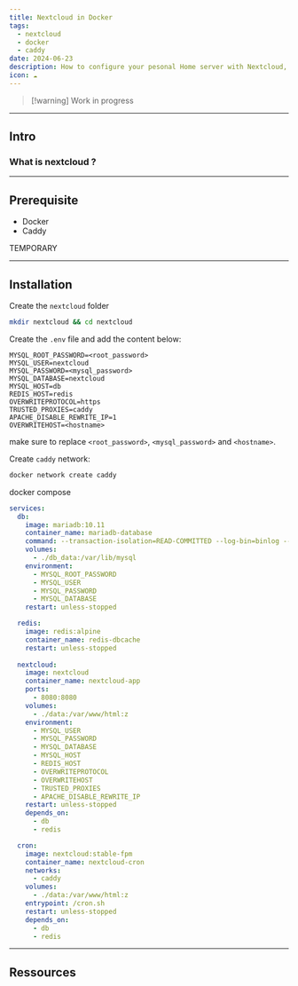 ```yaml
---
title: Nextcloud in Docker
tags:
  - nextcloud
  - docker
  - caddy
date: 2024-06-23
description: How to configure your pesonal Home server with Nextcloud, Caddy and Docker
icon: ☁️
---
```

> [!warning] Work in progress

---

## Intro

### What is nextcloud ?


---
## Prerequisite

- Docker
- Caddy

TEMPORARY


---
## Installation

Create the `nextcloud` folder

```bash
mkdir nextcloud && cd nextcloud
```

Create the `.env` file and add the content below:

```
MYSQL_ROOT_PASSWORD=<root_password>
MYSQL_USER=nextcloud
MYSQL_PASSWORD=<mysql_password>
MYSQL_DATABASE=nextcloud
MYSQL_HOST=db
REDIS_HOST=redis
OVERWRITEPROTOCOL=https
TRUSTED_PROXIES=caddy
APACHE_DISABLE_REWRITE_IP=1
OVERWRITEHOST=<hostname>
```

make sure to replace `<root_password>`, `<mysql_password>` and `<hostname>`.

Create `caddy` network:
```bash
docker network create caddy
```


docker compose 
```yml
services:
  db:
    image: mariadb:10.11
    container_name: mariadb-database
    command: --transaction-isolation=READ-COMMITTED --log-bin=binlog --binlog-format=ROW
    volumes:
      - ./db_data:/var/lib/mysql
    environment:
      - MYSQL_ROOT_PASSWORD
      - MYSQL_USER
      - MYSQL_PASSWORD
      - MYSQL_DATABASE
    restart: unless-stopped

  redis:
    image: redis:alpine
    container_name: redis-dbcache
    restart: unless-stopped
      
  nextcloud:
    image: nextcloud
    container_name: nextcloud-app
    ports:
      - 8080:8080
    volumes:
      - ./data:/var/www/html:z
    environment:
      - MYSQL_USER
      - MYSQL_PASSWORD
      - MYSQL_DATABASE
      - MYSQL_HOST
      - REDIS_HOST
      - OVERWRITEPROTOCOL
      - OVERWRITEHOST
      - TRUSTED_PROXIES
      - APACHE_DISABLE_REWRITE_IP
    restart: unless-stopped
    depends_on:
      - db
      - redis

  cron:
    image: nextcloud:stable-fpm
    container_name: nextcloud-cron
    networks:
      - caddy
    volumes:
      - ./data:/var/www/html:z
    entrypoint: /cron.sh
    restart: unless-stopped
    depends_on:
      - db
      - redis
```

---
## Ressources
